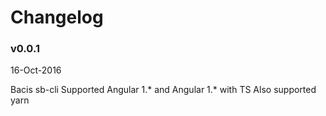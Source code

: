# Changelog

### v0.0.1
16-Oct-2016

Bacis sb-cli
Supported Angular 1.* and Angular 1.* with TS
Also supported yarn
